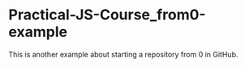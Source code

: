 # Practical-JS-Course_from0-example
This is another example about starting a repository from 0 in GitHub.
